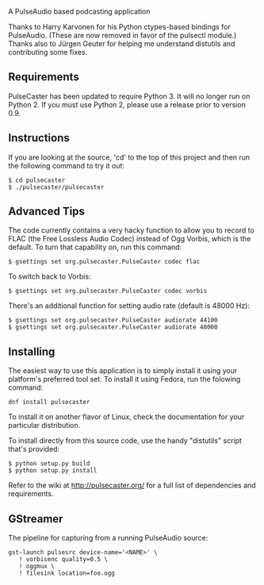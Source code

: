 A PulseAudio based podcasting application

Thanks to Harry Karvonen for his Python ctypes-based bindings for
PulseAudio. (These are now removed in favor of the pulsectl module.)
Thanks also to Jürgen Geuter for helping me understand distutils and
contributing some fixes.

## Requirements

PulseCaster has been updated to require Python 3. It will no longer
run on Python 2. If you must use Python 2, please use a release
prior to version 0.9.

## Instructions

If you are looking at the source, 'cd' to the top of this project and
then run the following command to try it out:

    $ cd pulsecaster
    $ ./pulsecaster/pulsecaster

## Advanced Tips

The code currently contains a very hacky function to allow you to
record to FLAC (the Free Lossless Audio Codec) instead of Ogg Vorbis,
which is the default.  To turn that capability on, run this command:

    $ gsettings set org.pulsecaster.PulseCaster codec flac

To switch back to Vorbis:

    $ gsettings set org.pulsecaster.PulseCaster codec vorbis

There's an additional function for setting audio rate (default is
48000 Hz):

    $ gsettings set org.pulsecaster.PulseCaster audiorate 44100
    $ gsettings set org.pulsecaster.PulseCaster audiorate 48000

## Installing

The easiest way to use this application is to simply install it using
your platform's preferred tool set.  To install it using Fedora, run
the folowing command:

    dnf install pulsecaster

To install it on another flavor of Linux, check the documentation for
your particular distribution.

To install directly from this source code, use the handy "distutils"
script that's provided:

    $ python setup.py build
    $ python setup.py install

Refer to the wiki at http://pulsecaster.org/ for a full list of
dependencies and requirements.

## GStreamer

The pipeline for capturing from a running PulseAudio source:

    gst-launch pulsesrc device-name='<NAME>' \
	   ! vorbisenc quality=0.5 \
	   ! oggmux \
	   ! filesink location=foo.ogg

